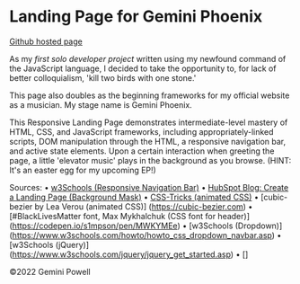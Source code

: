 # Landing Page for Gemini Phoenix

[Github hosted page](https://)

As my *first solo developer project* written using my newfound command of the JavaScript language, I decided to take the opportunity to, for lack of better colloquialism, 'kill two birds with one stone.'

This page also doubles as the beginning frameworks for my official website as a musician.
My stage name is Gemini Phoenix.

This Responsive Landing Page demonstrates intermediate-level mastery of HTML, CSS, and JavaScript frameworks, including appropriately-linked scripts, DOM manipulation through the HTML, a responsive navigation bar, and active state elements. Upon a certain interaction when greeting the page, a little 'elevator music' plays in the background as you browse. (HINT: It's an easter egg for my upcoming EP!)

Sources:
• [w3Schools (Responsive Navigation Bar)](https://www.w3schools.com/howto/howto_js_topnav_responsive.asp)
• [HubSpot Blog: Create a Landing Page (Background Mask)](https://blog.hubspot.com/website/create-html-landing-page)
• [CSS-Tricks (animated CSS)](https://css-tricks.com/a-handy-little-system-for-animated-entrances-in-css/)
• [cubic-bezier by Lea Verou (animated CSS)] (https://cubic-bezier.com)
• [#BlackLivesMatter font, Max Mykhalchuk (CSS font for header)] (https://codepen.io/s1mpson/pen/MWKYMEe)
• [w3Schools (Dropdown)] (https://www.w3schools.com/howto/howto_css_dropdown_navbar.asp)
• [w3Schools (jQuery)] (https://www.w3schools.com/jquery/jquery_get_started.asp)
• []

©2022 Gemini Powell